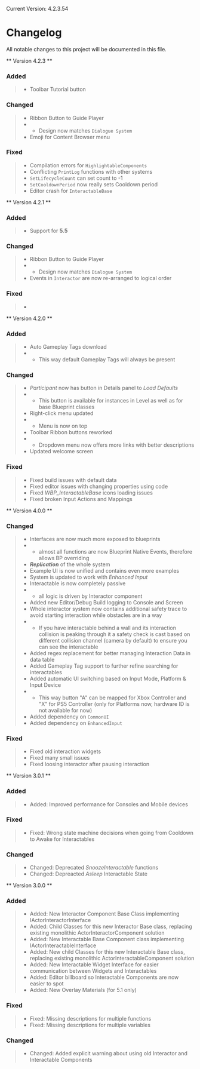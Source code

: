 Current Version: 4.2.3.54

# Changelog

All notable changes to this project will be documented in this file.

** Version 4.2.3 **
### Added 
> - Toolbar Tutorial button

### Changed
> - Ribbon Button to Guide Player
> - - Design now matches `Dialogue System`
> - Emoji for Content Browser menu

### Fixed
> - Compilation errors for `HighlightableComponents`
> - Conflicting `PrintLog` functions with other systems
> - `SetLifecycleCount` can set count to -1
> - `SetCooldownPeriod` now really sets Cooldown period
> - Editor crash for `InteractableBase`

** Version 4.2.1 **
### Added 
> - Support for **5.5**

### Changed
> - Ribbon Button to Guide Player
> - - Design now matches `Dialogue System`
> - Events in `Interactor` are now re-arranged to logical order

### Fixed
> - 

** Version 4.2.0 **
### Added 
> - Auto Gameplay Tags download
> - - This way default Gameplay Tags will always be present

### Changed
> - *Participant* now has button in Details panel to *Load Defaults*
> - - This button is available for instances in Level as well as for base Blueprint classes
> - Right-click menu updated
> - - Menu is now on top
> - Toolbar Ribbon buttons reworked
> - - Dropdown menu now offers more links with better descriptions
> - Updated welcome screen

### Fixed
> - Fixed build issues with default data
> - Fixed editor issues with changing properties using code
> - Fixed *WBP_InteractableBase* icons loading issues
> - Fixed broken Input Actions and Mappings

** Version 4.0.0 **
### Changed
> - Interfaces are now much more exposed to blueprints
> - - almost all functions are now Blueprint Native Events, therefore allows BP overriding
> - ***Replication*** of the whole system
> - Example UI is now unified and contains even more examples
> - System is updated to work with *Enhanced Input*
> - Interactable is now completely passive
> - - all logic is driven by Interactor component
> - Added new Editor/Debug Build logging to Console and Screen
> - Whole interactor system now contains additional safety trace to avoid starting interaction while obstacles are in a way
> - - If you have interactable behind a wall and its interaction collision is peaking through it a safety check is cast based on different collision channel (camera by default) to ensure you can see the interactable
> - Added regex replacement for better managing Interaction Data in data table
> - Added Gameplay Tag support to further refine searching for interactables
> - Added automatic UI switching based on Input Mode, Platform & Input Device
> - - This way button "A" can be mapped for Xbox Controller and "X" for PS5 Controller (only for Platforms now, hardware ID is not available for now)
> - Added dependency on `CommonUI`
> - Added dependency on `EnhancedInput`

### Fixed
> - Fixed old interaction widgets
> - Fixed many small issues
> - Fixed loosing interactor after pausing interaction

** Version 3.0.1 **
### Added 
> - Added: Improved performance for Consoles and Mobile devices
### Fixed
> - Fixed: Wrong state machine decisions when going from Cooldown to Awake for Interactables
### Changed
> - Changed: Deprecated *SnoozeInteractable* functions
> - Changed: Depreacted *Asleep* Interactable State

** Version 3.0.0 **
### Added 
> - Added: New Interactor Component Base Class implementing IActorInteractorInterface
> - Added: Child Classes for this new Interactor Base class, replacing existing monolithic ActorInteractorComponent solution
> - Added: New Interactable Base Component class implementing IActorInteractableInterface
> - Added: New child Classes for this new Interactable Base class, replacing existing monolithic ActorInteractableComponent solution
> - Added: New Interactable Widget Interface for easier communication between Widgets and Interactables
> - Added: Editor billboard so Interactable Components are now easier to spot
> - Added: New Overlay Materials (for 5.1 only)
### Fixed
> - Fixed: Missing descriptions for multiple functions
> - Fixed: Missing descriptions for multiple variables
### Changed
> - Changed: Added explicit warning about using old Interactor and Interactable Components

